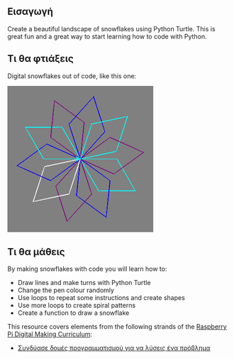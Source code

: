 ## Εισαγωγή

Create a beautiful landscape of snowflakes using Python Turtle. This is great fun and a great way to start learning how to code with Python.

## Τι θα φτιάξεις

Digital snowflakes out of code, like this one:

![snowflake](images/makeasnowflake.png)

## Τι θα μάθεις

By making snowflakes with code you will learn how to:

- Draw lines and make turns with Python Turtle
- Change the pen colour randomly
- Use loops to repeat some instructions and create shapes
- Use more loops to create spiral patterns
- Create a function to draw a snowflake

This resource covers elements from the following strands of the [Raspberry Pi Digital Making Curriculum](https://www.raspberrypi.org/curriculum/):

- [Συνδύασε δομές προγραμματισμού για να λύσεις ένα πρόβλημα](https://www.raspberrypi.org/curriculum/programming/builder)